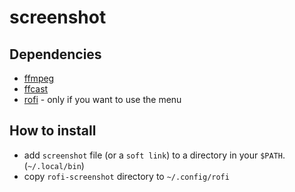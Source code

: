 # screenshot

## Dependencies

- [ffmpeg](http://ffmpeg.org/)
- [ffcast](https://github.com/lolilolicon/FFcast)
- [rofi](https://github.com/davatorium/rofi) - only if you want to use the menu

## How to install

- add `screenshot` file (or a `soft link`) to a directory in your `$PATH`. (`~/.local/bin`)
- copy `rofi-screenshot` directory to `~/.config/rofi`